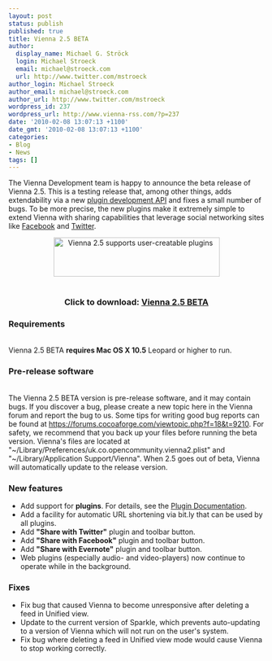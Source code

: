 ```yaml
---
layout: post
status: publish
published: true
title: Vienna 2.5 BETA
author:
  display_name: Michael G. Ströck
  login: Michael Stroeck
  email: michael@stroeck.com
  url: http://www.twitter.com/mstroeck
author_login: Michael Stroeck
author_email: michael@stroeck.com
author_url: http://www.twitter.com/mstroeck
wordpress_id: 237
wordpress_url: http://www.vienna-rss.com/?p=237
date: '2010-02-08 13:07:13 +1100'
date_gmt: '2010-02-08 13:07:13 +1100'
categories:
- Blog
- News
tags: []
---
```

<p>The Vienna Development team is happy to announce the beta release of Vienna 2.5. This is a testing release that, among other things, adds extendability via a new <a href="{{ '/development/creating-plugins' | prepend: site.baseurl }}">plugin development API</a> and fixes a small number of bugs. To be more precise, the new plugins make it extremely simple to extend Vienna with sharing capabilities that leverage social networking sites like <a href="http://www.facebook.com">Facebook</a> and <a href="http://www.twitter.com/ViennaRSS">Twitter</a>. <center><a href="https://sourceforge.net/projects/vienna-rss/files/TestVersions/2.5.0.2500/Vienna2.5.0.2500-BETA.zip/download"><img alt="Vienna 2.5 supports user-creatable plugins" src="{{ '/images/plugins.png' | prepend: site.baseurl }}" title="Vienna 2.5 supports user-creatable plugins" width="327" height="77" /></a><br/><br />
<h3>Click to download: <a href="https://sourceforge.net/projects/vienna-rss/files/TestVersions/2.5.0.2500/Vienna2.5.0.2500-BETA.zip/download"><strong>Vienna 2.5 BETA</strong></a></h3></center></p>
<h3>Requirements</h3><br />
Vienna 2.5 BETA <strong>requires Mac OS X 10.5</strong> Leopard or higher to run.</p>
<h3>Pre-release software</h3><br />
The Vienna 2.5 BETA version is pre-release software, and it may contain bugs. If you discover a bug, please create a new topic here in the Vienna forum and report the bug to us. Some tips for writing good bug reports can be found at <a href="https://forums.cocoaforge.com/viewtopic.php?f=18&t=9210">https://forums.cocoaforge.com/viewtopic.php?f=18&t=9210</a>. For safety, we recommend that you back up your files before running the beta version. Vienna's files are located at "~/Library/Preferences/uk.co.opencommunity.vienna2.plist" and "~/Library/Application Support/Vienna". When 2.5 goes out of beta, Vienna will automatically update to the release version.</p>
<h3>New features</h3></p>
<ul>
<li>Add support for <strong>plugins</strong>. For details, see the <a href="{{ '/development/creating-plugins' | prepend: site.baseurl }}">Plugin Documentation</a>.
<li>Add a facility for automatic URL shortening via bit.ly that can be used by all plugins.
<li>Add <strong>"Share with Twitter"</strong> plugin and toolbar button.
<li>Add <strong>"Share with Facebook"</strong> plugin and toolbar button.
<li>Add <strong>"Share with Evernote"</strong> plugin and toolbar button.
<li>Web plugins (especially audio- and video-players) now continue to operate while in the background.<br />
</ul></p>
<h3>Fixes</h3></p>
<ul>
<li>Fix bug that caused Vienna to become unresponsive after deleting a feed in Unified view.
<li>Update to the current version of Sparkle, which prevents auto-updating to a version of Vienna which will not run on the user's system.
<li>Fix bug where deleting a feed in Unified view mode would cause Vienna to stop working correctly.<br />
</ul></p>
